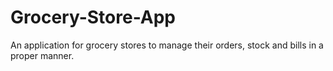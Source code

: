 # Grocery-Store-App
An application for grocery stores to manage their orders, stock and bills in a proper manner. 
